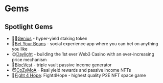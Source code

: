 
# Gems

## Spotlight Gems

- 👨‍🎓[Genius](genius.md) - hyper-yield staking token
- 🔮[Bet Your Beans](byb.md) - social experience app where you can bet on anything you like
- 🌞[Daylight](daylight.md) - building the 1st ever Web3 Casino with an ever-increasing price mechanism
- 🏦[BlocVest](blocvest.md) - triple vault passive income generator
- 😈[CoZyMoA](cozymoa.md) - Real yield rewards and passive income NFTs
- 🚀[Fight 4 Hope](f4h.md): Fight4Hope - highest quality P2E NFT space game